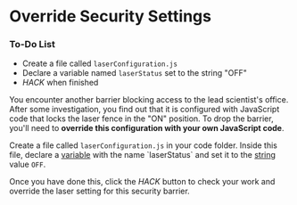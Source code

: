 # Override Security Settings

<div class="aside">
<h3>To-Do List</h3>
<ul>
  <li>Create a file called <code>laserConfiguration.js</code></li>
  <li>Declare a variable named <code>laserStatus</code> set to the string "OFF"</li>
  <li><em>HACK</em> when finished</li>
</ul>
</div>

You encounter another barrier blocking access to the lead scientist's office. After some investigation, you find out that it is configured with JavaScript code that locks the laser fence in the "ON" position. To drop the barrier, you'll need to **override this configuration with your own JavaScript code**.

Create a file called `laserConfiguration.js` in your code folder. Inside this file, declare a [variable](https://en.wikipedia.org/wiki/Variable_(computer_science)) with the name `laserStatus` and set it to the [string](https://developer.mozilla.org/en-US/docs/Web/JavaScript/Reference/Global_Objects/String) value `OFF`.

Once you have done this, click the *HACK* button to check your work and override the laser setting for this security barrier.
